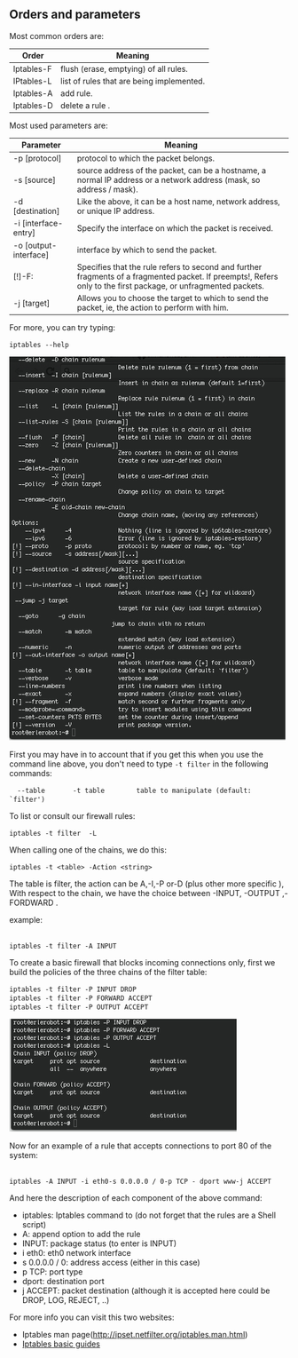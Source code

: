 ## Orders and parameters



Most common orders are:

|**Order**|**Meaning**|
|-----------|---------------|
|Iptables-F| flush (erase, emptying) of all rules.
|IPtables-L|list of rules that are being implemented.
|Iptables-A| add rule.
|Iptables-D| delete a rule .

Most used parameters are:

|**Parameter**|**Meaning**|
|-----------|---------------|
|-p [protocol] |protocol to which the packet belongs. |
|-s [source]| source address of the packet, can be a hostname, a normal IP address or a network address (mask, so address / mask). |
|-d [destination]| Like the above, it can be a host name, network address, or unique IP address.|
|-i [interface-entry]| Specify the interface on which the packet is received.|
|-o [output-interface] |interface by which to send the packet.|
|[!]-F:| Specifies that the rule refers to second and further fragments of a fragmented packet. If preempts!, Refers only to the first package, or unfragmented packets.|
|-j [target]| Allows you to choose the target to which to send the packet, ie, the action to perform with him. |

For more, you can try typing:
```
iptables --help
```
![iptables1](img9/iptables1.jpg)

First you may have in to account that if you get this when you use the command line above, you don't need to type `-t filter` in the following commands:
```
  --table       -t table        table to manipulate (default: `filter')
  ```

To list or consult our firewall rules:
```
iptables -t filter  -L
```


When calling one of the chains, we do this:
```
iptables -t <table> -Action <string>
```


The table is filter, the action can be A,-I,-P or-D (plus other more specific ),  With respect to the chain, we have the choice between -INPUT, -OUTPUT ,- FORDWARD .

example:
```

iptables -t filter -A INPUT
```
To create a basic firewall that blocks incoming connections only, first we build the policies of the three chains of the filter table:
```
iptables -t filter -P INPUT DROP
iptables -t filter -P FORWARD ACCEPT
iptables -t filter -P OUTPUT ACCEPT
```

![iptables2](img9/iptables2.jpg)

Now for an example of a rule that accepts connections to port 80 of the system:
```

iptables -A INPUT -i eth0-s 0.0.0.0 / 0-p TCP - dport www-j ACCEPT
```
And here the description of each component of the above command:

- iptables: Iptables command to (do not forget that the rules are a Shell script)
- A: append option to add the rule
- INPUT: package status (to enter is INPUT)
- i eth0: eth0 network interface
- s 0.0.0.0 / 0: address access (either in this case)
- p TCP: port type
- dport: destination port
- j ACCEPT: packet destination (although it is accepted here could be DROP, LOG, REJECT, ..)


For more info you can visit this two websites:

- Iptables man page(http://ipset.netfilter.org/iptables.man.html)
- [Iptables basic guides](http://www.tecmint.com/basic-guide-on-iptables-linux-firewall-tips-commands/)
